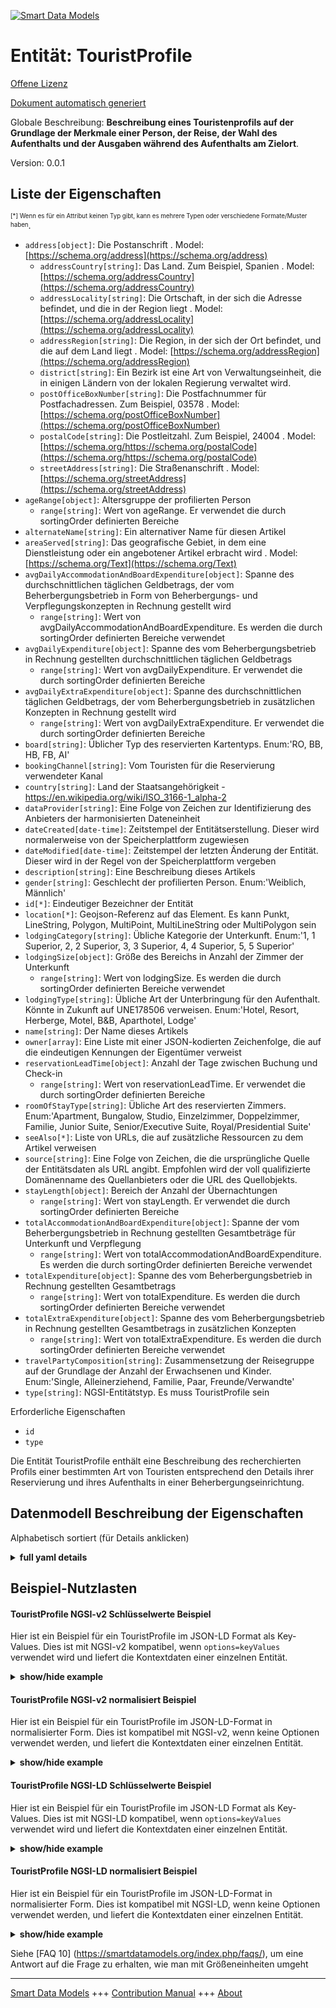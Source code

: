 <!-- 10-Header -->  
[![Smart Data Models](https://smartdatamodels.org/wp-content/uploads/2022/01/SmartDataModels_logo.png "Logo")](https://smartdatamodels.org)  
Entität: TouristProfile  
=======================<!-- /10-Header -->  
<!-- 15-License -->  
[Offene Lizenz](https://github.com/smart-data-models//dataModel.TourismDestinations/blob/master/TouristProfile/LICENSE.md)  
[Dokument automatisch generiert](https://docs.google.com/presentation/d/e/2PACX-1vTs-Ng5dIAwkg91oTTUdt8ua7woBXhPnwavZ0FxgR8BsAI_Ek3C5q97Nd94HS8KhP-r_quD4H0fgyt3/pub?start=false&loop=false&delayms=3000#slide=id.gb715ace035_0_60)  
<!-- /15-License -->  
<!-- 20-Description -->  
Globale Beschreibung: **Beschreibung eines Touristenprofils auf der Grundlage der Merkmale einer Person, der Reise, der Wahl des Aufenthalts und der Ausgaben während des Aufenthalts am Zielort**.  
Version: 0.0.1  
<!-- /20-Description -->  
<!-- 30-PropertiesList -->  

## Liste der Eigenschaften  

<sup><sub>[*] Wenn es für ein Attribut keinen Typ gibt, kann es mehrere Typen oder verschiedene Formate/Muster haben</sub></sup>.  
- `address[object]`: Die Postanschrift  . Model: [https://schema.org/address](https://schema.org/address)	- `addressCountry[string]`: Das Land. Zum Beispiel, Spanien  . Model: [https://schema.org/addressCountry](https://schema.org/addressCountry)  
	- `addressLocality[string]`: Die Ortschaft, in der sich die Adresse befindet, und die in der Region liegt  . Model: [https://schema.org/addressLocality](https://schema.org/addressLocality)  
	- `addressRegion[string]`: Die Region, in der sich der Ort befindet, und die auf dem Land liegt  . Model: [https://schema.org/addressRegion](https://schema.org/addressRegion)  
	- `district[string]`: Ein Bezirk ist eine Art von Verwaltungseinheit, die in einigen Ländern von der lokalen Regierung verwaltet wird.    
	- `postOfficeBoxNumber[string]`: Die Postfachnummer für Postfachadressen. Zum Beispiel, 03578  . Model: [https://schema.org/postOfficeBoxNumber](https://schema.org/postOfficeBoxNumber)  
	- `postalCode[string]`: Die Postleitzahl. Zum Beispiel, 24004  . Model: [https://schema.org/https://schema.org/postalCode](https://schema.org/https://schema.org/postalCode)  
	- `streetAddress[string]`: Die Straßenanschrift  . Model: [https://schema.org/streetAddress](https://schema.org/streetAddress)  
- `ageRange[object]`: Altersgruppe der profilierten Person  	- `range[string]`: Wert von ageRange. Er verwendet die durch sortingOrder definierten Bereiche    
- `alternateName[string]`: Ein alternativer Name für diesen Artikel  - `areaServed[string]`: Das geografische Gebiet, in dem eine Dienstleistung oder ein angebotener Artikel erbracht wird  . Model: [https://schema.org/Text](https://schema.org/Text)- `avgDailyAccommodationAndBoardExpenditure[object]`: Spanne des durchschnittlichen täglichen Geldbetrags, der vom Beherbergungsbetrieb in Form von Beherbergungs- und Verpflegungskonzepten in Rechnung gestellt wird  	- `range[string]`: Wert von avgDailyAccommodationAndBoardExpenditure. Es werden die durch sortingOrder definierten Bereiche verwendet    
- `avgDailyExpenditure[object]`: Spanne des vom Beherbergungsbetrieb in Rechnung gestellten durchschnittlichen täglichen Geldbetrags  	- `range[string]`: Wert von avgDailyExpenditure. Er verwendet die durch sortingOrder definierten Bereiche    
- `avgDailyExtraExpenditure[object]`: Spanne des durchschnittlichen täglichen Geldbetrags, der vom Beherbergungsbetrieb in zusätzlichen Konzepten in Rechnung gestellt wird  	- `range[string]`: Wert von avgDailyExtraExpenditure. Er verwendet die durch sortingOrder definierten Bereiche    
- `board[string]`: Üblicher Typ des reservierten Kartentyps. Enum:'RO, BB, HB, FB, AI'  - `bookingChannel[string]`: Vom Touristen für die Reservierung verwendeter Kanal  - `country[string]`: Land der Staatsangehörigkeit - https://en.wikipedia.org/wiki/ISO_3166-1_alpha-2  - `dataProvider[string]`: Eine Folge von Zeichen zur Identifizierung des Anbieters der harmonisierten Dateneinheit  - `dateCreated[date-time]`: Zeitstempel der Entitätserstellung. Dieser wird normalerweise von der Speicherplattform zugewiesen  - `dateModified[date-time]`: Zeitstempel der letzten Änderung der Entität. Dieser wird in der Regel von der Speicherplattform vergeben  - `description[string]`: Eine Beschreibung dieses Artikels  - `gender[string]`: Geschlecht der profilierten Person. Enum:'Weiblich, Männlich'  - `id[*]`: Eindeutiger Bezeichner der Entität  - `location[*]`: Geojson-Referenz auf das Element. Es kann Punkt, LineString, Polygon, MultiPoint, MultiLineString oder MultiPolygon sein  - `lodgingCategory[string]`: Übliche Kategorie der Unterkunft. Enum:'1, 1 Superior, 2, 2 Superior, 3, 3 Superior, 4, 4 Superior, 5, 5 Superior'  - `lodgingSize[object]`: Größe des Bereichs in Anzahl der Zimmer der Unterkunft  	- `range[string]`: Wert von lodgingSize. Es werden die durch sortingOrder definierten Bereiche verwendet    
- `lodgingType[string]`: Übliche Art der Unterbringung für den Aufenthalt. Könnte in Zukunft auf UNE178506 verweisen. Enum:'Hotel, Resort, Herberge, Motel, B&B, Aparthotel, Lodge'  - `name[string]`: Der Name dieses Artikels  - `owner[array]`: Eine Liste mit einer JSON-kodierten Zeichenfolge, die auf die eindeutigen Kennungen der Eigentümer verweist  - `reservationLeadTime[object]`: Anzahl der Tage zwischen Buchung und Check-in  	- `range[string]`: Wert von reservationLeadTime. Er verwendet die durch sortingOrder definierten Bereiche    
- `roomOfStayType[string]`: Übliche Art des reservierten Zimmers. Enum:'Apartment, Bungalow, Studio, Einzelzimmer, Doppelzimmer, Familie, Junior Suite, Senior/Executive Suite, Royal/Presidential Suite'  - `seeAlso[*]`: Liste von URLs, die auf zusätzliche Ressourcen zu dem Artikel verweisen  - `source[string]`: Eine Folge von Zeichen, die die ursprüngliche Quelle der Entitätsdaten als URL angibt. Empfohlen wird der voll qualifizierte Domänenname des Quellanbieters oder die URL des Quellobjekts.  - `stayLength[object]`: Bereich der Anzahl der Übernachtungen  	- `range[string]`: Wert von stayLength. Er verwendet die durch sortingOrder definierten Bereiche    
- `totalAccommodationAndBoardExpenditure[object]`: Spanne der vom Beherbergungsbetrieb in Rechnung gestellten Gesamtbeträge für Unterkunft und Verpflegung  	- `range[string]`: Wert von totalAccommodationAndBoardExpenditure. Es werden die durch sortingOrder definierten Bereiche verwendet    
- `totalExpenditure[object]`: Spanne des vom Beherbergungsbetrieb in Rechnung gestellten Gesamtbetrags  	- `range[string]`: Wert von totalExpenditure. Es werden die durch sortingOrder definierten Bereiche verwendet    
- `totalExtraExpenditure[object]`: Spanne des vom Beherbergungsbetrieb in Rechnung gestellten Gesamtbetrags in zusätzlichen Konzepten  	- `range[string]`: Wert von totalExtraExpenditure. Es werden die durch sortingOrder definierten Bereiche verwendet    
- `travelPartyComposition[string]`: Zusammensetzung der Reisegruppe auf der Grundlage der Anzahl der Erwachsenen und Kinder. Enum:'Single, Alleinerziehend, Familie, Paar, Freunde/Verwandte'  - `type[string]`: NGSI-Entitätstyp. Es muss TouristProfile sein  <!-- /30-PropertiesList -->  
<!-- 35-RequiredProperties -->  
Erforderliche Eigenschaften  
- `id`  - `type`  <!-- /35-RequiredProperties -->  
<!-- 40-RequiredProperties -->  
Die Entität TouristProfile enthält eine Beschreibung des recherchierten Profils einer bestimmten Art von Touristen entsprechend den Details ihrer Reservierung und ihres Aufenthalts in einer Beherbergungseinrichtung.  
<!-- /40-RequiredProperties -->  
<!-- 50-DataModelHeader -->  
## Datenmodell Beschreibung der Eigenschaften  
Alphabetisch sortiert (für Details anklicken)  
<!-- /50-DataModelHeader -->  
<!-- 60-ModelYaml -->  
<details><summary><strong>full yaml details</strong></summary>    
```yaml  
TouristProfile:    
  description: 'Description of a tourist profile based on the characteristics of a person, trip, choice of stay and spending while in destination.'    
  properties:    
    address:    
      description: The mailing address    
      properties:    
        addressCountry:    
          description: 'The country. For example, Spain'    
          type: string    
          x-ngsi:    
            model: https://schema.org/addressCountry    
            type: Property    
        addressLocality:    
          description: 'The locality in which the street address is, and which is in the region'    
          type: string    
          x-ngsi:    
            model: https://schema.org/addressLocality    
            type: Property    
        addressRegion:    
          description: 'The region in which the locality is, and which is in the country'    
          type: string    
          x-ngsi:    
            model: https://schema.org/addressRegion    
            type: Property    
        district:    
          description: 'A district is a type of administrative division that, in some countries, is managed by the local government'    
          type: string    
          x-ngsi:    
            type: Property    
        postOfficeBoxNumber:    
          description: 'The post office box number for PO box addresses. For example, 03578'    
          type: string    
          x-ngsi:    
            model: https://schema.org/postOfficeBoxNumber    
            type: Property    
        postalCode:    
          description: 'The postal code. For example, 24004'    
          type: string    
          x-ngsi:    
            model: https://schema.org/https://schema.org/postalCode    
            type: Property    
        streetAddress:    
          description: The street address    
          type: string    
          x-ngsi:    
            model: https://schema.org/streetAddress    
            type: Property    
        streetNr:    
          description: Number identifying a specific property on a public street    
          type: string    
          x-ngsi:    
            type: Property    
      type: object    
      x-ngsi:    
        model: https://schema.org/address    
        type: Property    
    ageRange:    
      description: Age range of the person profiled    
      properties:    
        range:    
          description: Value of ageRange. It uses the ranges defined by sortingOrder    
          type: string    
          x-ngsi:    
            type: Property    
        sortingOrder:    
          description: 'Ordered set of different age groups for ageRange. OrderedSet: ''0-1, 2-5, 6-11, 12-17, 18-24, 25-29, 30-34, 35-39, 40-44, 45-49, 50-54, 55-59, 60-64, 65+'''    
          items:    
            type: string    
          type: array    
          x-ngsi:    
            type: Property    
      type: object    
      x-ngsi:    
        type: Property    
    alternateName:    
      description: An alternative name for this item    
      type: string    
      x-ngsi:    
        type: Property    
    areaServed:    
      description: The geographic area where a service or offered item is provided    
      type: string    
      x-ngsi:    
        model: https://schema.org/Text    
        type: Property    
    avgDailyAccommodationAndBoardExpenditure:    
      description: Range of avg daily amount of money invoiced by the lodging establishment in accommodation and board concepts    
      properties:    
        range:    
          description: Value of avgDailyAccommodationAndBoardExpenditure. It uses the ranges defined by sortingOrder    
          type: string    
          x-ngsi:    
            type: Property    
        sortingOrder:    
          description: 'Ordered set of range of money amounts for avgDailyAccommodationAndBoardExpenditure. OrderedSet: ''0 to 24 €, 25 to 49 €, 50 to 74 €, 75 to 99 €, 100 to 149 €, 150 to 199 €, 200 to 249 €, 250 to 299 €, 300 to 399 €, 400 to 499 €, 500 to 599 €, 600+ €'''    
          items:    
            type: string    
          type: array    
          x-ngsi:    
            type: Property    
      type: object    
      x-ngsi:    
        type: Property    
    avgDailyExpenditure:    
      description: Range of avg daily amount of money invoiced by the lodging establishment    
      properties:    
        range:    
          description: Value of avgDailyExpenditure. It uses the ranges defined by sortingOrder    
          type: string    
          x-ngsi:    
            type: Property    
        sortingOrder:    
          description: 'Ordered set of range of money amounts for avgDailyExpenditure. OrderedSet: ''0 to 24 €, 25 to 49 €, 50 to 74 €, 75 to 99 €, 100 to 149 €, 150 to 199 €, 200 to 249 €, 250 to 299 €, 300 to 399 €, 400 to 499 €, 500 to 599 €, 600+ €'''    
          items:    
            type: string    
          type: array    
          x-ngsi:    
            type: Property    
      type: object    
      x-ngsi:    
        type: Property    
    avgDailyExtraExpenditure:    
      description: Range of avg daily amount of money invoiced by the lodging establishment in extra concepts    
      properties:    
        range:    
          description: Value of avgDailyExtraExpenditure. It uses the ranges defined by sortingOrder    
          type: string    
          x-ngsi:    
            type: Property    
        sortingOrder:    
          description: 'Ordered set of range of money amounts for avgDailyExtraExpenditure. OrderedSet: ''0 to 24 €, 25 to 49 €, 50 to 74 €, 75 to 99 €, 100 to 149 €, 150 to 199 €, 200 to 249 €, 250 to 299 €, 300 to 399 €, 400 to 499 €, 500 to 599 €, 600+ €'''    
          items:    
            type: string    
          type: array    
          x-ngsi:    
            type: Property    
      type: object    
      x-ngsi:    
        type: Property    
    board:    
      description: 'Usual type of board type reserved. Enum:''RO, BB, HB, FB, AI'''    
      enum:    
        - RO    
        - BB    
        - HB    
        - FB    
        - AI    
      type: string    
      x-ngsi:    
        type: Property    
    bookingChannel:    
      description: Channel used by the tourist for the reservation    
      type: string    
      x-ngsi:    
        type: Property    
    country:    
      description: 'Country of nationality - https://en.wikipedia.org/wiki/ISO_3166-1_alpha-2'    
      type: string    
      x-ngsi:    
        type: Property    
    dataProvider:    
      description: A sequence of characters identifying the provider of the harmonised data entity    
      type: string    
      x-ngsi:    
        type: Property    
    dateCreated:    
      description: Entity creation timestamp. This will usually be allocated by the storage platform    
      format: date-time    
      type: string    
      x-ngsi:    
        type: Property    
    dateModified:    
      description: Timestamp of the last modification of the entity. This will usually be allocated by the storage platform    
      format: date-time    
      type: string    
      x-ngsi:    
        type: Property    
    description:    
      description: A description of this item    
      type: string    
      x-ngsi:    
        type: Property    
    gender:    
      description: 'Gender of the person profiled. Enum:''Female, Male'''    
      enum:    
        - Female    
        - Male    
      type: string    
      x-ngsi:    
        type: Property    
    id:    
      anyOf:    
        - description: Identifier format of any NGSI entity    
          maxLength: 256    
          minLength: 1    
          pattern: ^[\w\-\.\{\}\$\+\*\[\]`|~^@!,:\\]+$    
          type: string    
          x-ngsi:    
            type: Property    
        - description: Identifier format of any NGSI entity    
          format: uri    
          type: string    
          x-ngsi:    
            type: Property    
      description: Unique identifier of the entity    
      x-ngsi:    
        type: Property    
    location:    
      description: 'Geojson reference to the item. It can be Point, LineString, Polygon, MultiPoint, MultiLineString or MultiPolygon'    
      oneOf:    
        - description: Geojson reference to the item. Point    
          properties:    
            bbox:    
              items:    
                type: number    
              minItems: 4    
              type: array    
            coordinates:    
              items:    
                type: number    
              minItems: 2    
              type: array    
            type:    
              enum:    
                - Point    
              type: string    
          required:    
            - type    
            - coordinates    
          title: GeoJSON Point    
          type: object    
          x-ngsi:    
            type: GeoProperty    
        - description: Geojson reference to the item. LineString    
          properties:    
            bbox:    
              items:    
                type: number    
              minItems: 4    
              type: array    
            coordinates:    
              items:    
                items:    
                  type: number    
                minItems: 2    
                type: array    
              minItems: 2    
              type: array    
            type:    
              enum:    
                - LineString    
              type: string    
          required:    
            - type    
            - coordinates    
          title: GeoJSON LineString    
          type: object    
          x-ngsi:    
            type: GeoProperty    
        - description: Geojson reference to the item. Polygon    
          properties:    
            bbox:    
              items:    
                type: number    
              minItems: 4    
              type: array    
            coordinates:    
              items:    
                items:    
                  items:    
                    type: number    
                  minItems: 2    
                  type: array    
                minItems: 4    
                type: array    
              type: array    
            type:    
              enum:    
                - Polygon    
              type: string    
          required:    
            - type    
            - coordinates    
          title: GeoJSON Polygon    
          type: object    
          x-ngsi:    
            type: GeoProperty    
        - description: Geojson reference to the item. MultiPoint    
          properties:    
            bbox:    
              items:    
                type: number    
              minItems: 4    
              type: array    
            coordinates:    
              items:    
                items:    
                  type: number    
                minItems: 2    
                type: array    
              type: array    
            type:    
              enum:    
                - MultiPoint    
              type: string    
          required:    
            - type    
            - coordinates    
          title: GeoJSON MultiPoint    
          type: object    
          x-ngsi:    
            type: GeoProperty    
        - description: Geojson reference to the item. MultiLineString    
          properties:    
            bbox:    
              items:    
                type: number    
              minItems: 4    
              type: array    
            coordinates:    
              items:    
                items:    
                  items:    
                    type: number    
                  minItems: 2    
                  type: array    
                minItems: 2    
                type: array    
              type: array    
            type:    
              enum:    
                - MultiLineString    
              type: string    
          required:    
            - type    
            - coordinates    
          title: GeoJSON MultiLineString    
          type: object    
          x-ngsi:    
            type: GeoProperty    
        - description: Geojson reference to the item. MultiLineString    
          properties:    
            bbox:    
              items:    
                type: number    
              minItems: 4    
              type: array    
            coordinates:    
              items:    
                items:    
                  items:    
                    items:    
                      type: number    
                    minItems: 2    
                    type: array    
                  minItems: 4    
                  type: array    
                type: array    
              type: array    
            type:    
              enum:    
                - MultiPolygon    
              type: string    
          required:    
            - type    
            - coordinates    
          title: GeoJSON MultiPolygon    
          type: object    
          x-ngsi:    
            type: GeoProperty    
      x-ngsi:    
        type: GeoProperty    
    lodgingCategory:    
      description: 'Usual category of the lodging. Enum:''1, 1 Superior, 2, 2 Superior, 3, 3 Superior, 4, 4 Superior, 5, 5 Superior'''    
      enum:    
        - 1    
        - 1 Superior    
        - 2    
        - 2 Superior    
        - 3    
        - 3 Superior    
        - 4    
        - 4 Superior    
        - 5    
        - 5 Superior    
      type: string    
      x-ngsi:    
        type: Property    
    lodgingSize:    
      description: Range size in number of rooms of the lodging    
      properties:    
        range:    
          description: Value of lodgingSize. It uses the ranges defined by sortingOrder    
          type: string    
          x-ngsi:    
            type: Property    
        sortingOrder:    
          description: 'Ordered set of intervals of the quantity of rooms for lodgingSize. OrderedSet: ''0 - 24 very small, 25 - 100 small, 101 - 300 medium, 301 - 700 large, 701 - 1200 very large, 1201+ massive'''    
          items:    
            type: string    
          type: array    
          x-ngsi:    
            type: Property    
      type: object    
      x-ngsi:    
        type: Property    
    lodgingType:    
      description: 'Usual type of lodging for the stay. Could reference UNE178506 in the future. Enum:''Hotel, Resort, Hostel, Motel, B&B, Aparthotel, Lodge'''    
      enum:    
        - Hotel    
        - Resort    
        - Hostel    
        - Motel    
        - B&B    
        - Aparthotel    
        - Lodge    
      type: string    
      x-ngsi:    
        type: Property    
    name:    
      description: The name of this item    
      type: string    
      x-ngsi:    
        type: Property    
    owner:    
      description: A List containing a JSON encoded sequence of characters referencing the unique Ids of the owner(s)    
      items:    
        anyOf:    
          - description: Identifier format of any NGSI entity    
            maxLength: 256    
            minLength: 1    
            pattern: ^[\w\-\.\{\}\$\+\*\[\]`|~^@!,:\\]+$    
            type: string    
            x-ngsi:    
              type: Property    
          - description: Identifier format of any NGSI entity    
            format: uri    
            type: string    
            x-ngsi:    
              type: Property    
        description: Unique identifier of the entity    
        x-ngsi:    
          type: Property    
      type: array    
      x-ngsi:    
        type: Property    
    reservationLeadTime:    
      description: Range of days between booking and check-in    
      properties:    
        range:    
          description: Value of reservationLeadTime. It uses the ranges defined by sortingOrder    
          type: string    
          x-ngsi:    
            type: Property    
        sortingOrder:    
          description: 'Ordered set of range of days for reservationLeadTime. OrderedSet: ''1 to 7 days, 8 to 14 days, 15 to 30 days, 31 to 60 days, 61 to 90 days, 91 to 120 days, 121 to 240 days, 241 to 365 days, 366+ days'''    
          items:    
            type: string    
          type: array    
          x-ngsi:    
            type: Property    
      type: object    
      x-ngsi:    
        type: Property    
    roomOfStayType:    
      description: 'Usual type of the accommodation room reserved. Enum:''Apartment, Bungalow, Studio, Single, Double, Family, Junior Suite, Senior/Executive Suite, Royal/Presidential Suite'''    
      enum:    
        - Apartment    
        - Bungalow    
        - Studio    
        - Single    
        - Double    
        - Family    
        - Junior Suite    
        - Senior/Executive Suite    
        - Royal/Presidential Suite    
      type: string    
      x-ngsi:    
        type: Property    
    seeAlso:    
      description: list of uri pointing to additional resources about the item    
      oneOf:    
        - items:    
            format: uri    
            type: string    
          minItems: 1    
          type: array    
        - format: uri    
          type: string    
      x-ngsi:    
        type: Property    
    source:    
      description: 'A sequence of characters giving the original source of the entity data as a URL. Recommended to be the fully qualified domain name of the source provider, or the URL to the source object'    
      type: string    
      x-ngsi:    
        type: Property    
    stayLength:    
      description: Range of number of staying nights    
      properties:    
        range:    
          description: Value of stayLength. It uses the ranges defined by sortingOrder    
          type: string    
          x-ngsi:    
            type: Property    
        sortingOrder:    
          description: 'Ordered set of range of nights for stayLength. OrderedSet: ''1 night, 2 to 4 nights, 5 to 7 nights, 8 to 14 nights, 15 to 21 nights, 22+ nights'''    
          items:    
            type: string    
          type: array    
          x-ngsi:    
            type: Property    
      type: object    
      x-ngsi:    
        type: Property    
    totalAccommodationAndBoardExpenditure:    
      description: Range of total amount of money invoiced by the lodging establishment in accommodation and board concepts    
      properties:    
        range:    
          description: Value of totalAccommodationAndBoardExpenditure. It uses the ranges defined by sortingOrder    
          type: string    
          x-ngsi:    
            type: Property    
        sortingOrder:    
          description: 'Ordered set of range of money amounts for totalAccommodationAndBoardExpenditure. OrderedSet: ''0 to 249 €, 250 to 499 €, 500 to 749 €, 750 to 999 €, 1000 to 1499 €, 1500 to 1999 €, 2000 to 2999 €, 3000 to 3999 €, 4000 to 4999 €, 5000+ €'''    
          items:    
            type: string    
          type: array    
          x-ngsi:    
            type: Property    
      type: object    
      x-ngsi:    
        type: Property    
    totalExpenditure:    
      description: Range of total amount of money invoiced by the lodging establishment    
      properties:    
        range:    
          description: Value of totalExpenditure. It uses the ranges defined by sortingOrder    
          type: string    
          x-ngsi:    
            type: Property    
        sortingOrder:    
          description: 'Ordered set of range of money amounts for totalExpenditure. OrderedSet: ''0 to 249 €, 250 to 499 €, 500 to 749 €, 750 to 999 €, 1000 to 1499 €, 1500 to 1999 €, 2000 to 2999 €, 3000 to 3999 €, 4000 to 4999 €, 5000+ €'''    
          items:    
            type: string    
          type: array    
          x-ngsi:    
            type: Property    
      type: object    
      x-ngsi:    
        type: Property    
    totalExtraExpenditure:    
      description: Range of total amount of money invoiced by the lodging establishment in extra concepts    
      properties:    
        range:    
          description: Value of totalExtraExpenditure. It uses the ranges defined by sortingOrder    
          type: string    
          x-ngsi:    
            type: Property    
        sortingOrder:    
          description: 'Ordered set of range of money amounts for totalExtraExpenditure. OrderedSet: ''0 to 249 €, 250 to 499 €, 500 to 749 €, 750 to 999 €, 1000 to 1499 €, 1500 to 1999 €, 2000 to 2999 €, 3000 to 3999 €, 4000 to 4999 €, 5000+ €'''    
          items:    
            type: string    
          type: array    
          x-ngsi:    
            type: Property    
      type: object    
      x-ngsi:    
        type: Property    
    travelPartyComposition:    
      description: 'Composition of the travelling party based on the number of adults and children. Enum:''Single, Single parent, Family, Couple, Friends/Relatives'''    
      enum:    
        - Single    
        - Single parent    
        - Family    
        - Couple    
        - Friends/Relatives    
      type: string    
      x-ngsi:    
        type: Property    
    type:    
      description: NGSI Entity type. It has to be TouristProfile    
      enum:    
        - TouristProfile    
      type: string    
      x-ngsi:    
        type: Property    
  required:    
    - id    
    - type    
  type: object    
  x-derived-from: ""    
  x-disclaimer: 'Redistribution and use in source and binary forms, with or without modification, are permitted  provided that the license conditions are met. Copyleft (c) 2022 Contributors to Smart Data Models Program'    
  x-license-url: https://github.com/smart-data-models/dataModel.TourismDestinations/blob/master/TouristProfile/LICENSE.md    
  x-model-schema: https://smart-data-models.github.io/dataModel.TourismDestinations/TouristProfile/schema.json    
  x-model-tags: 'TOURiLab, Sustainability'    
  x-version: 0.0.1    
```  
</details>    
<!-- /60-ModelYaml -->  
<!-- 70-MiddleNotes -->  
<!-- /70-MiddleNotes -->  
<!-- 80-Examples -->  
## Beispiel-Nutzlasten  
#### TouristProfile NGSI-v2 Schlüsselwerte Beispiel  
Hier ist ein Beispiel für ein TouristProfile im JSON-LD Format als Key-Values. Dies ist mit NGSI-v2 kompatibel, wenn `options=keyValues` verwendet wird und liefert die Kontextdaten einer einzelnen Entität.  
<details><summary><strong>show/hide example</strong></summary>    
```json  
{  
  "id": "urn:hosp:tourpro:0001",  
  "type": "TouristProfile",  
  "country": "NL",  
  "ageRange": {  
    "range": "30-34",  
    "sortingOrder": [  
      "0-1",  
      "2-5",  
      "6-11",  
      "12-17",  
      "18-24",  
      "25-29",  
      "30-34",  
      "35-39",  
      "40-44",  
      "45-49",  
      "50-54",  
      "55-59",  
      "60-64",  
      "65+"  
    ]  
  },  
  "gender": "Male",  
  "travelPartyComposition": "Couple",  
  "lodgingType": "Resort",  
  "lodgingCategory": "4",  
  "lodgingSize": {  
    "range": "101 - 300 Medium",  
    "sortingOrder": [  
      "0 - 24 Very Small",  
      "25 - 100 Small",  
      "101 - 300 Medium",  
      "301 - 700 Large",  
      "701 - 1200 Very Large",  
      "1201+ Massive"  
    ]  
  },  
  "roomOfStayType": "Double",  
  "board": "HB",  
  "bookingChannel": "Tour Operator",  
  "reservationLeadTime": {  
    "range": "91 to 120 days",  
    "sortingOrder": [  
      "1 to 7 Days",  
      "8 to 14 Days",  
      "15 to 30 Days",  
      "31 to 60 Days",  
      "61 to 90 Days",  
      "91 to 120 Days",  
      "121 to 240 Days",  
      "241 to 365 Days",  
      "366+ Days"  
    ]  
  },  
  "stayLength": {  
    "range": "5 to 7 days",  
    "sortingOrder": [  
      "1 day",  
      "2 to 4 days",  
      "5 to 7 days",  
      "8 to 14 days",  
      "15 to 21 days",  
      "22+ days"  
    ]  
  },  
  "totalExpenditure": {  
    "range": "1250 to 1499 €",  
    "sortingOrder": [  
      "0 to 249 €",  
      "250 to 499 €",  
      "250 to 499 €",  
      "500 to 749 €",  
      "750 to 999 €",  
      "1000 to 1499 €",  
      "1500 to 1999 €",  
      "2000 to 2999 €",  
      "3000 to 3999 €",  
      "4000 to 4999 €",  
      "5000+ €"  
    ]  
  },  
  "totalAccomodationAndBoardExpenditure": {  
    "range": "1000 to 1249 €",  
    "sortingOrder": [  
      "0 to 249 €",  
      "250 to 499 €",  
      "250 to 499 €",  
      "500 to 749 €",  
      "750 to 999 €",  
      "1000 to 1499 €",  
      "1500 to 1999 €",  
      "2000 to 2999 €",  
      "3000 to 3999 €",  
      "4000 to 4999 €",  
      "5000+ €"  
    ]  
  },  
  "totalExtraExpenditure": {  
    "range": "0 to 249 €",  
    "sortingOrder": [  
      "0 to 249 €",  
      "250 to 499 €",  
      "250 to 499 €",  
      "500 to 749 €",  
      "750 to 999 €",  
      "1000 to 1499 €",  
      "1500 to 1999 €",  
      "2000 to 2999 €",  
      "3000 to 3999 €",  
      "4000 to 4999 €",  
      "5000+ €"  
    ]  
  },  
  "avgDailyExpenditure": {  
    "range": "200 to 249 €",  
    "sortingOrder": [  
      "0 to 24 €",  
      "25 to 49 €",  
      "50 to 74 €",  
      "75 to 99 €",  
      "100 to 149 €",  
      "150 to 199 €",  
      "200 to 249 €",  
      "250 to 299 €",  
      "300 to 399 €",  
      "400 to 499 €",  
      "500 to 599 €",  
      "600+ €"  
    ]  
  },  
  "avgDailyAccomodationAndBoardExpenditure": {  
    "range": "200 to 249 €",  
    "sortingOrder": [  
      "0 to 24 €",  
      "25 to 49 €",  
      "50 to 74 €",  
      "75 to 99 €",  
      "100 to 149 €",  
      "150 to 199 €",  
      "200 to 249 €",  
      "250 to 299 €",  
      "300 to 399 €",  
      "400 to 499 €",  
      "500 to 599 €",  
      "600+ €"  
    ]  
  },  
  "avgDailyExtraExpenditure": {  
    "range": "0 to 24 €",  
    "sortingOrder": [  
      "0 to 24 €",  
      "25 to 49 €",  
      "50 to 74 €",  
      "75 to 99 €",  
      "100 to 149 €",  
      "150 to 199 €",  
      "200 to 249 €",  
      "250 to 299 €",  
      "300 to 399 €",  
      "400 to 499 €",  
      "500 to 599 €",  
      "600+ €"  
    ]  
  }  
}  
```  
</details>  
#### TouristProfile NGSI-v2 normalisiert Beispiel  
Hier ist ein Beispiel für ein TouristProfile im JSON-LD-Format in normalisierter Form. Dies ist kompatibel mit NGSI-v2, wenn keine Optionen verwendet werden, und liefert die Kontextdaten einer einzelnen Entität.  
<details><summary><strong>show/hide example</strong></summary>    
```json  
{  
    "id": "urn:hosp:tourpro:0001",  
    "type": "TouristProfile",  
    "country": {  
        "type": "Text",  
        "value": "NL"  
    },  
    "ageRange": {  
            "type": "Text",  
            "value": "30-34"  
    },  
    "gender": {  
        "type": "Text",  
        "value": "Male"  
    },  
    "travelPartyComposition": {  
        "type": "Text",  
        "value": "Couple"  
    },  
    "lodgingType": {  
        "type": "Text",  
        "value": "Resort"  
    },  
    "lodgingCategory": {  
        "type": "Text",  
        "value": "4"  
    },  
    "lodgingSize": {  
        "type": "Text",  
        "value": "101 - 300 Medium"  
    },  
    "roomOfStayType": {  
        "type": "Text",  
        "value": "Double"  
    },  
    "board": {  
        "type": "Text",  
        "value": "HB"  
    },  
    "bookingChannel": {  
        "type": "Text",  
        "value": "Tour Operator"  
    },  
    "reservationLeadTime": {  
        "type": "Text",  
        "value": "91 to 120 days"  
    },  
    "stayLength": {  
        "type": "Text",  
        "value": "5 to 7 days"  
    },  
    "totalExpenditure": {  
        "type": "Text",  
        "value": "1250 to 1499 €"  
    },  
    "totalAccomodationAndBoardExpenditure": {  
        "type": "Text",  
        "value": "1000 to 1249 €"  
    },  
    "totalExtraExpenditure": {  
        "type": "Text",  
        "value": "0 to 249 €"  
    },  
    "avgDailyAccomodationAndBoardExpenditure": {  
        "type": "Text",  
        "value": "200 to 249 €"  
    },  
    "avgDailyExtraExpenditure": {  
        "type": "Text",  
        "value": "0 to 24 €"  
    }  
}  
```  
</details>  
#### TouristProfile NGSI-LD Schlüsselwerte Beispiel  
Hier ist ein Beispiel für ein TouristProfile im JSON-LD Format als Key-Values. Dies ist mit NGSI-LD kompatibel, wenn `options=keyValues` verwendet wird und liefert die Kontextdaten einer einzelnen Entität.  
<details><summary><strong>show/hide example</strong></summary>    
```json  
{  
  "id": "urn:hosp:tourpro:0001",  
  "type": "TouristProfile",  
  "country": "NL",  
  "ageRange": {  
    "range": "30-34",  
    "sortingOrder": [  
      "0-1",  
      "2-5",  
      "6-11",  
      "12-17",  
      "18-24",  
      "25-29",  
      "30-34",  
      "35-39",  
      "40-44",  
      "45-49",  
      "50-54",  
      "55-59",  
      "60-64",  
      "65+"  
    ]  
  },  
  "gender": "Male",  
  "travelPartyComposition": "Couple",  
  "lodgingType": "Resort",  
  "lodgingCategory": "4",  
  "lodgingSize": {  
    "range": "101 - 300 Medium",  
    "sortingOrder": [  
      "0 - 24 Very Small",  
      "25 - 100 Small",  
      "101 - 300 Medium",  
      "301 - 700 Large",  
      "701 - 1200 Very Large",  
      "1201+ Massive"  
    ]  
  },  
  "roomOfStayType": "Double",  
  "board": "HB",  
  "bookingChannel": "Tour Operator",  
  "reservationLeadTime": {  
    "range": "91 to 120 days",  
    "sortingOrder": [  
      "1 to 7 Days",  
      "8 to 14 Days",  
      "15 to 30 Days",  
      "31 to 60 Days",  
      "61 to 90 Days",  
      "91 to 120 Days",  
      "121 to 240 Days",  
      "241 to 365 Days",  
      "366+ Days"  
    ]  
  },  
  "stayLength": {  
    "range": "5 to 7 days",  
    "sortingOrder": [  
      "1 day",  
      "2 to 4 days",  
      "5 to 7 days",  
      "8 to 14 days",  
      "15 to 21 days",  
      "22+ days"  
    ]  
  },  
  "totalExpenditure": {  
    "range": "1250 to 1499 €",  
    "sortingOrder": [  
      "0 to 249 €",  
      "250 to 499 €",  
      "250 to 499 €",  
      "500 to 749 €",  
      "750 to 999 €",  
      "1000 to 1499 €",  
      "1500 to 1999 €",  
      "2000 to 2999 €",  
      "3000 to 3999 €",  
      "4000 to 4999 €",  
      "5000+ €"  
    ]  
  },  
  "totalAccomodationAndBoardExpenditure": {  
    "range": "1000 to 1249 €",  
    "sortingOrder": [  
      "0 to 249 €",  
      "250 to 499 €",  
      "250 to 499 €",  
      "500 to 749 €",  
      "750 to 999 €",  
      "1000 to 1499 €",  
      "1500 to 1999 €",  
      "2000 to 2999 €",  
      "3000 to 3999 €",  
      "4000 to 4999 €",  
      "5000+ €"  
    ]  
  },  
  "totalExtraExpenditure": {  
    "range": "0 to 249 €",  
    "sortingOrder": [  
      "0 to 249 €",  
      "250 to 499 €",  
      "250 to 499 €",  
      "500 to 749 €",  
      "750 to 999 €",  
      "1000 to 1499 €",  
      "1500 to 1999 €",  
      "2000 to 2999 €",  
      "3000 to 3999 €",  
      "4000 to 4999 €",  
      "5000+ €"  
    ]  
  },  
  "avgDailyExpenditure": {  
    "range": "200 to 249 €",  
    "sortingOrder": [  
      "0 to 24 €",  
      "25 to 49 €",  
      "50 to 74 €",  
      "75 to 99 €",  
      "100 to 149 €",  
      "150 to 199 €",  
      "200 to 249 €",  
      "250 to 299 €",  
      "300 to 399 €",  
      "400 to 499 €",  
      "500 to 599 €",  
      "600+ €"  
    ]  
  },  
  "avgDailyAccomodationAndBoardExpenditure": {  
    "range": "200 to 249 €",  
    "sortingOrder": [  
      "0 to 24 €",  
      "25 to 49 €",  
      "50 to 74 €",  
      "75 to 99 €",  
      "100 to 149 €",  
      "150 to 199 €",  
      "200 to 249 €",  
      "250 to 299 €",  
      "300 to 399 €",  
      "400 to 499 €",  
      "500 to 599 €",  
      "600+ €"  
    ]  
  },  
  "avgDailyExtraExpenditure": {  
    "range": "0 to 24 €",  
    "sortingOrder": [  
      "0 to 24 €",  
      "25 to 49 €",  
      "50 to 74 €",  
      "75 to 99 €",  
      "100 to 149 €",  
      "150 to 199 €",  
      "200 to 249 €",  
      "250 to 299 €",  
      "300 to 399 €",  
      "400 to 499 €",  
      "500 to 599 €",  
      "600+ €"  
    ]  
  },  
  "@context": [  
    "https://raw.githubusercontent.com/smart-data-models/dataModel.TourismDestinations/master/context.jsonld"  
  ]  
}  
```  
</details>  
#### TouristProfile NGSI-LD normalisiert Beispiel  
Hier ist ein Beispiel für ein TouristProfile im JSON-LD-Format in normalisierter Form. Dies ist kompatibel mit NGSI-LD, wenn keine Optionen verwendet werden, und liefert die Kontextdaten einer einzelnen Entität.  
<details><summary><strong>show/hide example</strong></summary>    
```json  
{  
  "id": "urn:hosp:tourpro:0001",  
  "type": "TouristProfile",  
  "country": {  
    "type": "Property",  
    "value": "NL"  
  },  
  "ageRange": {  
    "type": "Property",  
    "value": "30-34"  
  },  
  "gender": {  
    "type": "Property",  
    "value": "Male"  
  },  
  "travelPartyComposition": {  
    "type": "Property",  
    "value": "Couple"  
  },  
  "lodgingType": {  
    "type": "Property",  
    "value": "Resort"  
  },  
  "lodgingCategory": {  
    "type": "Property",  
    "value": "4"  
  },  
  "lodgingSize": {  
    "type": "Property",  
    "value": "101 - 300 Medium"  
  },  
  "roomOfStayType": {  
    "type": "Property",  
    "value": "Double"  
  },  
  "board": {  
    "type": "Property",  
    "value": "HB"  
  },  
  "bookingChannel": {  
    "type": "Property",  
    "value": "Tour Operator"  
  },  
  "reservationLeadTime": {  
    "type": "Property",  
    "value": "91 to 120 days"  
  },  
  "stayLength": {  
    "type": "Property",  
    "value": "5 to 7 days"  
  },  
  "totalExpenditure": {  
    "type": "Property",  
    "value": "1250 to 1499 €"  
  },  
  "totalAccomodationAndBoardExpenditure": {  
    "type": "Property",  
    "value": "1000 to 1249 €"  
  },  
  "totalExtraExpenditure": {  
    "type": "Property",  
    "value": "0 to 249 €"  
  },  
  "avgDailyAccomodationAndBoardExpenditure": {  
    "type": "Property",  
    "value": "200 to 249 €"  
  },  
  "avgDailyExtraExpenditure": {  
    "type": "Property",  
    "value": "0 to 24 €"  
  },  
  "@context": [  
    "https://raw.githubusercontent.com/smart-data-models/dataModel.TourismDestinations/master/context.jsonld"  
  ]  
}  
```  
</details><!-- /80-Examples -->  
<!-- 90-FooterNotes -->  
<!-- /90-FooterNotes -->  
<!-- 95-Units -->  
Siehe [FAQ 10] (https://smartdatamodels.org/index.php/faqs/), um eine Antwort auf die Frage zu erhalten, wie man mit Größeneinheiten umgeht  
<!-- /95-Units -->  
<!-- 97-LastFooter -->  
---  
[Smart Data Models](https://smartdatamodels.org) +++ [Contribution Manual](https://bit.ly/contribution_manual) +++ [About](https://bit.ly/Introduction_SDM)<!-- /97-LastFooter -->  
